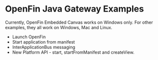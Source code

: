 # OpenFin Java Gateway Examples

Currently, OpenFin Embedded Canvas works on Windows only. For other examples, they all work on Windows, Mac and Linux.

* Launch OpenFin
* Start application from manifest
* InterApplicationBus messaging
* New Platform API - start, startFromManifest and createView.
